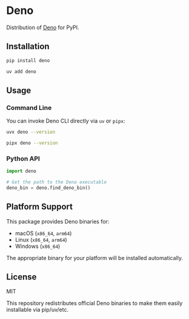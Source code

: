 # Deno

Distribution of [Deno](https://deno.com/) for PyPI.

## Installation

```bash
pip install deno
```

```bash
uv add deno
```

## Usage

### Command Line

You can invoke Deno CLI directly via `uv` or `pipx`:

```bash
uvx deno --version
```

```bash
pipx deno --version
```

### Python API

```python
import deno

# Get the path to the Deno executable
deno_bin = deno.find_deno_bin()
```

## Platform Support

This package provides Deno binaries for:
- macOS (`x86_64`, `arm64`)
- Linux (`x86_64`, `arm64`)
- Windows (`x86_64`)

The appropriate binary for your platform will be installed automatically.

## License

MIT

This repository redistributes official Deno binaries to make them easily installable via pip/uv/etc.
